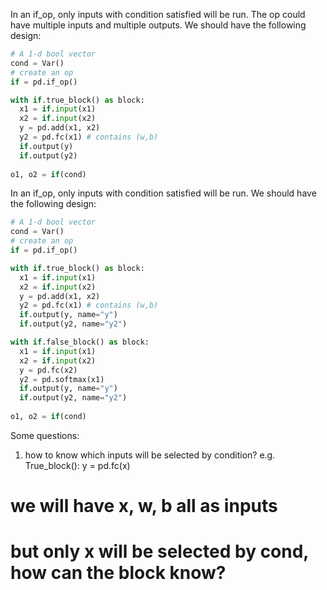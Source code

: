 In an if_op, only inputs with condition satisfied will be run. The op could have multiple inputs and multiple outputs.
We should have the following design:

```python
# A 1-d bool vector
cond = Var()
# create an op
if = pd.if_op()

with if.true_block() as block:
  x1 = if.input(x1)
  x2 = if.input(x2)
  y = pd.add(x1, x2)
  y2 = pd.fc(x1) # contains (w,b)
  if.output(y)
  if.output(y2)
  
o1, o2 = if(cond)
```

In an if_op, only inputs with condition satisfied will be run.
We should have the following design:
```python
# A 1-d bool vector
cond = Var()
# create an op
if = pd.if_op()

with if.true_block() as block:
  x1 = if.input(x1)
  x2 = if.input(x2)
  y = pd.add(x1, x2)
  y2 = pd.fc(x1) # contains (w,b)
  if.output(y, name="y")
  if.output(y2, name="y2")

with if.false_block() as block:
  x1 = if.input(x1)
  x2 = if.input(x2)
  y = pd.fc(x2)
  y2 = pd.softmax(x1) 
  if.output(y, name="y")
  if.output(y2, name="y2")
  
o1, o2 = if(cond)
```

Some questions:
 1. how to know which inputs will be selected by condition?
 e.g. True_block():
  y = pd.fc(x)
  # we will have x, w, b all as inputs
  # but only x will be selected by cond, how can the block know?

